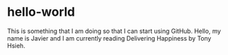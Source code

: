 # hello-world
This is something that I am doing so that I can start using GitHub.
Hello, my name is Javier and I am currently reading Delivering Happiness by Tony Hsieh.

